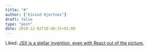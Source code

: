 ```yaml
---
title: "#"
author: ["Eivind Hjertnes"]
draft: false
type: "post"
date: 2018-12-02T10:40:31+01:00
---
```


Liked:
[JSX
is a stellar invention, even with React out of the picture.](https://medium.com/@bluepnume/jsx-is-a-stellar-invention-even-with-react-out-of-the-picture-c597187134b7)
